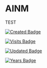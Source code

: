 # AINM

TEST


[![Created Badge](https://badges.pufler.dev/created/AINMcl/AINMcl.github.io)](https://badges.pufler.dev)

[![Visits Badge](https://badges.pufler.dev/visits/AINMcl/AINMcl.github.io)](https://badges.pufler.dev)

[![Updated Badge](https://badges.pufler.dev/updated/AINMcl/AINMcl.github.io)](https://badges.pufler.dev)

[![Years Badge](https://badges.pufler.dev/years/AINMcl)](https://badges.pufler.dev)

